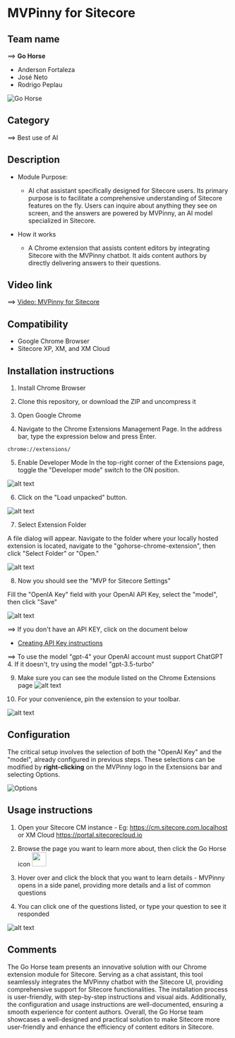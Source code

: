 # MVPinny for Sitecore

## Team name
⟹ **Go Horse**
  - Anderson Fortaleza
  - José Neto
  - Rodrigo Peplau

![Go Horse](docs/images/Gohorse-300x300.png)

## Category
⟹ Best use of AI

## Description
  - Module Purpose: 
    - AI chat assistant specifically designed for Sitecore users. Its primary purpose is to facilitate a comprehensive understanding of Sitecore features on the fly. Users can inquire about anything they see on screen, and the answers are powered by MVPinny, an AI model specialized in Sitecore.

  - How it works
    - A Chrome extension that assists content editors by integrating Sitecore with the MVPinny chatbot. It aids content authors by directly delivering answers to their questions.

## Video link

⟹ [Video: MVPinny for Sitecore](https://youtu.be/qqNU4hXIuP0)

## Compatibility

- Google Chrome Browser 
- Sitecore XP, XM, and XM Cloud

## Installation instructions

1. Install Chrome Browser

2. Clone this repository, or download the ZIP and uncompress it 

3.  Open Google Chrome

4.  Navigate to the Chrome Extensions Management Page. In the address bar, type the expression below and press Enter.
```extensions
chrome://extensions/
```

5. Enable Developer Mode
In the top-right corner of the Extensions page, toggle the "Developer mode"
switch to the ON position.

![alt text](docs/images/image-1.png)


6. Click on the "Load unpacked" button.

![alt text](docs/images/image-2.png)


7. Select Extension Folder

A file dialog will appear. Navigate to the folder where your locally hosted extension is located, navigate to the "gohorse-chrome-extension", then click "Select Folder" or "Open."

![alt text](docs/images/image-3.png)



8. Now you should see the "MVP for Sitecore Settings"

Fill the "OpenIA Key" field with your OpenAI API Key, select the "model", then click "Save"

![alt text](docs/images/image-9.png)

⟹ If you don't have an API KEY, click on the document below 
- [Creating API Key instructions](CreatingAPIkey.md)

⟹ To use the model "gpt-4" your OpenAI account must support ChatGPT 4. If it doesn't, try using the model "gpt-3.5-turbo"



9. Make sure you can see the module listed on the Chrome Extensions page
![alt text](docs/images/image-10.png)


10. For your convenience, pin the extension to your toolbar.

 ![alt text](docs/images/image-8.png)

## Configuration
The critical setup involves the selection of both the "OpenAI Key" and the "model", already configured in previous steps. These selections can be modified by **right-clicking** on the MVPinny logo in the Extensions bar and selecting Options.

![Options](docs/images/Options.png)


## Usage instructions

1. Open your Sitecore CM instance - Eg: https://cm.sitecore.com.localhost or XM Cloud https://portal.sitecorecloud.io 

2. Browse the page you want to learn more about, then click the Go Horse icon <img src="/Sitecore-Hackathon/2024-Go-Horse/raw/main/gohorse-chrome-extenstion/images/icon-128.png" width="32" />

3. Hover over and click the block that you want to learn details - MVPinny opens in a side panel, providing more details and a list of common questions
   
4. You can click one of the questions listed, or type your question to see it responded

![alt text](docs/images/FlipCard4-1.gif)


## Comments
The Go Horse team presents an innovative solution with our Chrome extension module for Sitecore. Serving as a chat assistant, this tool seamlessly integrates the MVPinny chatbot with the Sitecore UI, providing  comprehensive support for Sitecore functionalities. The installation process is user-friendly, with step-by-step instructions and visual aids. Additionally, the configuration and usage instructions are well-documented, ensuring a smooth experience for content authors. Overall, the Go Horse team showcases a well-designed and practical solution to make Sitecore more user-friendly and enhance the efficiency of content editors in Sitecore.

